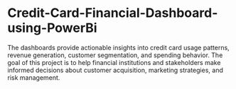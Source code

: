 # Credit-Card-Financial-Dashboard-using-PowerBi
The dashboards provide actionable insights into credit card usage patterns, revenue generation, customer segmentation, and spending behavior. The goal of this project is to help financial institutions and stakeholders make informed decisions about customer acquisition, marketing strategies, and risk management.
